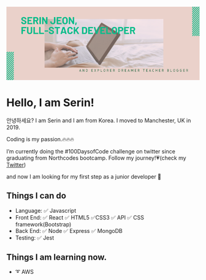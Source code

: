 [![Header](./img/serin-cover.png)](https://serin-jeon.herokuapp.com/)

<!--START_SECTION:waka-->
<!--END_SECTION:waka-->

# Hello, I am Serin!

안녕하세요? I am Serin and I am from Korea.
I moved to Manchester, UK in 2019.

Coding is my passion.🔥🔥🔥

I’m currently doing the #100DaysofCode challenge on twitter since graduating from Northcodes bootcamp. Follow my journey!💗(check my [Twitter](https://twitter.com/SerinJeon))

and now I am looking for my first step as a junior developer 💫

## Things I can do

- Language: ✅ Javascript
- Front End: ✅ React ✅ HTML5 ✅CSS3 ✅ API ✅ CSS framework(Bootstrap)
- Back End: ✅ Node ✅ Express ✅ MongoDB
- Testing: ✅ Jest

## Things I am learning now.

- ➰ AWS
